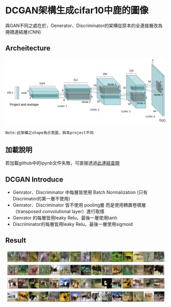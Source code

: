 # DCGAN架構生成cifar10中鹿的圖像
與GAN不同之處在於，Generator、Discriminator的架構從原本的全連接層改為捲積連結層(CNN)
## Archeitecture
![error](https://github.com/JusticeLeee/DC_GAN/blob/master/DCGAN.png)
```
Note:此架構之shape為示意圖，與本project不同
```
## 加載說明
若加載github中的ipynb文件失敗，可直接透過[此連結查閱](https://nbviewer.jupyter.org/github/JusticeLeee/DC_GAN/blob/master/DcGan_deer.ipynb)
## DCGAN Introduce
* Genrator、Discriminator 中每層皆使用 Batch Normalization (只有Discrimator的第一層不使用)
* Genrator、Discriminator 皆不使用 pooling層 而是使用轉置卷積層（transposed convolutional layer）進行取樣
* Genrator 的每層皆用leaky Relu，最後一層使用tanh
* Discriminator的每層皆用leaky Relu，最後一層使用sigmoid
## Result
![error](https://github.com/JusticeLeee/DC_GAN/blob/master/deer.png)

